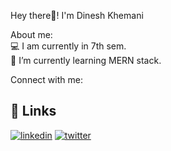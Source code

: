 Hey there👋! I'm Dinesh Khemani<br>

About me:<br>
💻 I am currently in 7th sem.<br>
🌱 I’m currently learning MERN stack.<br>

Connect with me:

## 🔗 Links
[![linkedin](https://img.shields.io/badge/linkedin-0A66C2?style=for-the-badge&logo=linkedin&logoColor=white)](https://www.linkedin.com/in/dinesh-khemani)
[![twitter](https://img.shields.io/badge/twitter-1DA1F2?style=for-the-badge&logo=twitter&logoColor=white)](https://twitter.com/DineshxDip)

